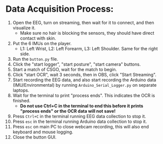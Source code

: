 # Data Acquisition Process:
1. Open the EEG, turn on streaming, then wait for it to connect, and then visualize it.
   - Make sure no hair is blocking the sensors, they should have direct contact with skin.
3. Put the 6 IMUs on the player.
   - L1: Left Wrist, L2: Left Forearm, L3: Left Shoulder. Same for the right side.
4. Run the `button.py` file.
5. Click the "start logger", "start posture", "start camera" buttons.
6. Start a match of CSGO, wait for the match to begin.
7. Click "start OCR", wait 3 seconds, then in OBS, click "Start Streaming".
8. Start recording the EEG data, and also start recording the Arduino data (IMU/Environmental) by running `Arduino_Serial_Logger.py` on separate laptops.
9. Wait for the terminal to print "process ends". This indicates the OCR is finished.
   - **Do not use Ctrl+C in the terminal to end this before it prints "process ends" or the OCR data will not save!**
10. Press `Ctrl+C` in the terminal running EEG data collection to stop it.
11. Press `esc` in the terminal running Arduino data collection to stop it.
12. Press `esc` on main PC to close webcam recording, this will also end keyboard and mouse logging.
13. Close the button GUI.
